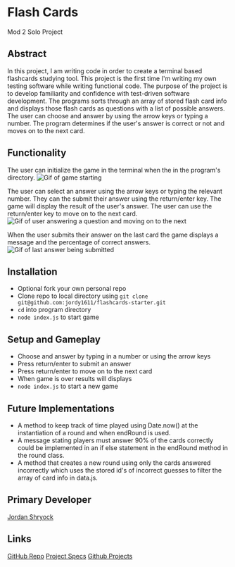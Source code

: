 # **Flash Cards**
Mod 2 Solo Project

## Abstract
In this project, I am writing code in order to create a terminal based flashcards studying tool. This project is the first time I'm writing my own testing software while writing functional code. The purpose of the project is to develop familiarity and confidence with test-driven software development. The programs sorts through an array of stored flash card info and displays those flash cards as questions with a list of possible answers. The user can choose and answer by using the arrow keys or typing a number. The program determines if the user's answer is correct or not and moves on to the next card.

## Functionality
The user can initialize the game in the terminal when the in the program's directory.
![Gif of game starting]()

The user can select an answer using the arrow keys or typing the relevant number. They can the submit their answer using the return/enter key. The game will display the result of the user's answer. The user can use the return/enter key to move on to the next card.
![Gif of user answering a question and moving on to the next]()

When the user submits their answer on the last card the game displays a message and the percentage of correct answers.
![Gif of last answer being submitted]()

## Installation
* Optional fork your own personal repo
* Clone repo to local directory using `git clone git@github.com:jordy1611/flashcards-starter.git`
* `cd` into program directory
* `node index.js` to start game

## Setup and Gameplay
* Choose and answer by typing in a number or using the arrow keys
* Press return/enter to submit an answer
* Press return/enter to move on to the next card
* When game is over results will displays
* `node index.js` to start a new game

## Future Implementations
* A method to keep track of time played using Date.now() at the instantiation of a round and when endRound is used.
* A message stating players must answer 90% of the cards correctly could be implemented in an if else statement in the endRound method in the round class.
* A method that creates a new round using only the cards answered incorrectly which uses the stored id's of incorrect guesses to filter the array of card info in data.js.

## Primary Developer
[Jordan Shryock](https://github.com/jordy1611)

## Links
[GitHub Repo](https://github.com/jordy1611/flashcards-starter)
[Project Specs](https://frontend.turing.io/projects/flash-cards.html)
[Github Projects](https://github.com/users/jordy1611/projects/3)
